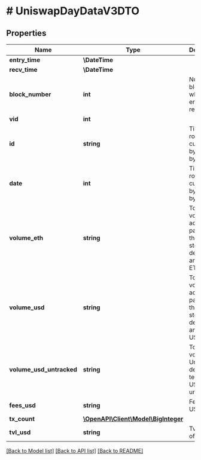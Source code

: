# # UniswapDayDataV3DTO

## Properties

Name | Type | Description | Notes
------------ | ------------- | ------------- | -------------
**entry_time** | **\DateTime** |  | [optional]
**recv_time** | **\DateTime** |  | [optional]
**block_number** | **int** | Number of block in which entity was recorded. | [optional]
**vid** | **int** |  | [optional]
**id** | **string** | Timestamp rounded to current day by dividing by 86400. | [optional]
**date** | **int** | Timestamp rounded to current day by dividing by 86400. | [optional]
**volume_eth** | **string** | Total volume across all pairs on this day, stored as a derived amount of ETH. | [optional]
**volume_usd** | **string** | Total volume across all pairs on this day, stored as a derived amount of USD. | [optional]
**volume_usd_untracked** | **string** | Total daily volume in Uniswap derived in terms of USD untracked. | [optional]
**fees_usd** | **string** | Fees in USD | [optional]
**tx_count** | [**\OpenAPI\Client\Model\BigInteger**](BigInteger.md) |  | [optional]
**tvl_usd** | **string** | Tvl in terms of USD. | [optional]

[[Back to Model list]](../../README.md#models) [[Back to API list]](../../README.md#endpoints) [[Back to README]](../../README.md)
